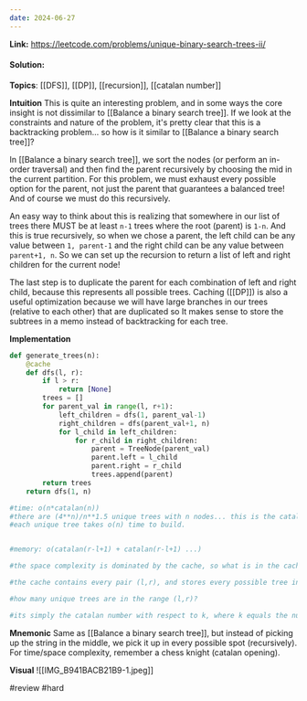 ```yaml
---
date: 2024-06-27
---
```

**Link:** https://leetcode.com/problems/unique-binary-search-trees-ii/
#### Solution:

**Topics**: [[DFS]], [[DP]], [[recursion]], [[catalan number]]

**Intuition**
This is quite an interesting problem, and in some ways the core insight is not dissimilar to [[Balance a binary search tree]]. If we look at the constraints and nature of the problem, it's pretty clear that this is a backtracking problem... so how is it similar to [[Balance a binary search tree]]?

In [[Balance a binary search tree]], we sort the nodes (or perform an in-order traversal) and then find the parent recursively by choosing the mid in the current partition. For this problem, we must exhaust every possible option for the parent, not just the parent that guarantees a balanced tree! And of course we must do this recursively. 

An easy way to think about this is realizing that somewhere in our list of trees there MUST be at least `n-1` trees where the root (parent) is `1-n`. And this is true recursively, so when we chose a parent, the left child can be any value between `1, parent-1` and the right child can be any value between `parent+1, n`. So we can set up the recursion to return a list of left and right children for the current node!

The last step is to duplicate the parent for each combination of left and right child, because this represents all possible trees. Caching ([[DP]]) is also a useful optimization because we will have large branches in our trees (relative to each other) that are duplicated so It makes sense to store the subtrees in a memo instead of backtracking for each tree. 

**Implementation**
```python
def generate_trees(n):
	@cache
	def dfs(l, r):
		if l > r:
			return [None]
		trees = []
		for parent_val in range(l, r+1):
			left_children = dfs(1, parent_val-1)
			right_children = dfs(parent_val+1, n)
			for l_child in left_children:
				for r_child in right_children:
					parent = TreeNode(parent_val)
					parent.left = l_child
					parent.right = r_child
					trees.append(parent)
		return trees
	return dfs(1, n)

#time: o(n*catalan(n)) 
#there are (4**n)/n**1.5 unique trees with n nodes... this is the catalan number
#each unique tree takes o(n) time to build. 


#memory: o(catalan(r-l+1) + catalan(r-l+1) ...)

#the space complexity is dominated by the cache, so what is in the cache?

#the cache contains every pair (l,r), and stores every possible tree in that range

#how many unique trees are in the range (l,r)?

#its simply the catalan number with respect to k, where k equals the number of nodes in the range (l,r)...which is simply r-l+1. 
```

**Mnemonic**
Same as [[Balance a binary search tree]], but instead of picking up the string in the middle, we pick it up in every possible spot (recursively). For time/space complexity, remember a chess knight (catalan opening). 

**Visual** 
![[IMG_B941BACB21B9-1.jpeg]]

#review 
#hard 

